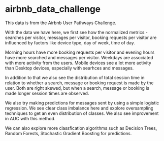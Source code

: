 # airbnb_data_challenge

This data is from the Airbnb User Pathways Challenge.

With the data we have here, we first see how the normalized metrics - searches per visitor, messages per visitor, booking requests per visitor are influenced by factors like device type, day of week, time of day. 

Morning hours have more booking requests per visitor and evening hours have more searched and messages per visitor. Weekdays are associated with more activity from the users. Mobile devices see a lot more activity than Desktop devices, especially with searhces and messages.

In addition to that we also see the distribution of total session time in relation to whether a search, message or booking request is made by the user. Both are right skewed, but when a search, message or booking is made longer session times are observed. 

We also try making predictions for messages sent by using a simple logistic regression. We see clear class imbalance here and explore oversampling techniques to get an even distribution of classes. We also see improvement in AUC with this method. 

We can also explore more classfication algorithms such as Decision Trees, Random Forests, Stochastic Gradient Boosting for predictions. 
